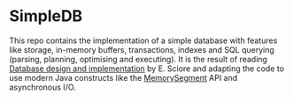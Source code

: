 # SimpleDB
This repo contains the implementation of a simple database with features like storage, in-memory buffers, transactions, indexes and SQL querying (parsing, planning, optimising and executing). 
It is the result of reading [Database design and implementation](https://www.amazon.co.uk/Database-Design-Implementation-Data-Centric-Applications/dp/3030338355/) by E. Sciore and adapting the code to use modern Java constructs like the [MemorySegment](https://docs.oracle.com/en/java/javase/19/docs/api/java.base/java/lang/foreign/MemorySegment.html) API and asynchronous I/O.
